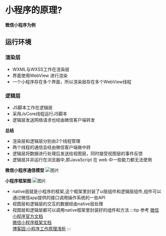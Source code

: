 # 小程序的原理?
**微信小程序为例**

## 运行环境
### 渲染层
* WXML与WXSS工作在渲染层
* 界面使用WebView 进行渲染
* 一个小程序存在多个界面，所以渲染层存在多个WebView线程

### 逻辑层
* JS脚本工作在逻辑层
* 采用JsCore线程运行JS脚本
* 逻辑层发送网络请求也经由微信客户端转发

**总结**
* 渲染层和逻辑层分别由2个线程管理
* 两个线程的通信会经由微信客户端做中转
* 逻辑层将数据进行处理后发送给视图层，同时接受视图层的事件反馈
* 逻辑层并非运行在浏览器中,即JavaScript 在 web 中一些能力都无法使用

**微信小程序通信模型**
![图片](http://img.cdn.sugarat.top/mdImg/MTU4NjMyMjQ4MzQ5Mg==586322483492)

**小程序框架图**
![图片](http://img.cdn.sugarat.top/mdImg/MTU4NjMyMzEzNjU0OQ==586323136549)

* native层就是小程序的框架,这个框架里封装了ui层组件和逻辑层组件,组件可以通过微信app提供的接口调用操作系统的一些API
* 视图层和逻辑层的交互的数据经由native层处理
* 视图层和逻辑层都可以调用native框架里封装好的组件和方法
:::tip 参考
[微信小程序官方文档](https://developers.weixin.qq.com/miniprogram/dev/framework/quickstart/#%E5%B0%8F%E7%A8%8B%E5%BA%8F%E4%B8%8E%E6%99%AE%E9%80%9A%E7%BD%91%E9%A1%B5%E5%BC%80%E5%8F%91%E7%9A%84%E5%8C%BA%E5%88%AB)<br>
[微信小程序框架文档](https://developers.weixin.qq.com/miniprogram/dev/framework/MINA.html)<br>
[博客园:小程序工作原理浅析](https://www.cnblogs.com/SophiaLees/p/11409339.html)
:::

<comment/>
<tongji/>